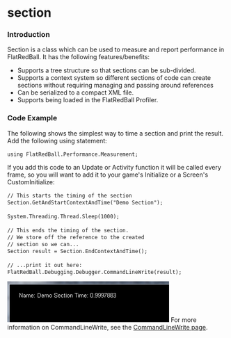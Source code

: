 # section

### Introduction

Section is a class which can be used to measure and report performance in FlatRedBall. It has the following features/benefits:

* Supports a tree structure so that sections can be sub-divided.
* Supports a context system so different sections of code can create sections without requiring managing and passing around references
* Can be serialized to a compact XML file.
* Supports being loaded in the FlatRedBall Profiler.

### Code Example

The following shows the simplest way to time a section and print the result. Add the following using statement:

```
using FlatRedBall.Performance.Measurement;
```

If you add this code to an Update or Activity function it will be called every frame, so you will want to add it to your game's Initialize or a Screen's CustomInitialize:

```
// This starts the timing of the section
Section.GetAndStartContextAndTime("Demo Section");

System.Threading.Thread.Sleep(1000);

// This ends the timing of the section.
// We store off the reference to the created
// section so we can...
Section result = Section.EndContextAndTime();

// ...print it out here:
FlatRedBall.Debugging.Debugger.CommandLineWrite(result);
```

![SectionPrintedOut.PNG](../../../../../media/migrated_media-SectionPrintedOut.PNG) For more information on CommandLineWrite, see the [CommandLineWrite page](../../../debugging/debugger/commandlinewrite.md).
